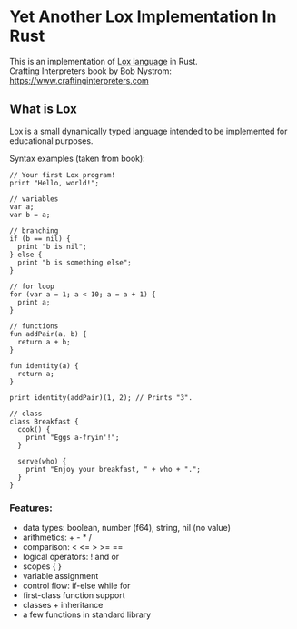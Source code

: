 # Yet Another Lox Implementation In Rust

This is an implementation of [Lox language](https://github.com/munificent/craftinginterpreters) in Rust.  
Crafting Interpreters book by Bob Nystrom: https://www.craftinginterpreters.com

## What is Lox
Lox is a small dynamically typed language intended to be implemented for educational purposes.

Syntax examples (taken from book):
```lox
// Your first Lox program!
print "Hello, world!";

// variables
var a;
var b = a;

// branching
if (b == nil) {
  print "b is nil";
} else {
  print "b is something else";
}

// for loop
for (var a = 1; a < 10; a = a + 1) {
  print a;
}

// functions
fun addPair(a, b) {
  return a + b;
}

fun identity(a) {
  return a;
}

print identity(addPair)(1, 2); // Prints "3".

// class
class Breakfast {
  cook() {
    print "Eggs a-fryin'!";
  }

  serve(who) {
    print "Enjoy your breakfast, " + who + ".";
  }
}
```

### Features:
- data types: boolean, number (f64), string, nil (no value)
- arithmetics: + - * /
- comparison: < <= > >= ==
- logical operators: ! and or
- scopes { }
- variable assignment
- control flow: if-else while for
- first-class function support
- classes + inheritance
- a few functions in standard library
